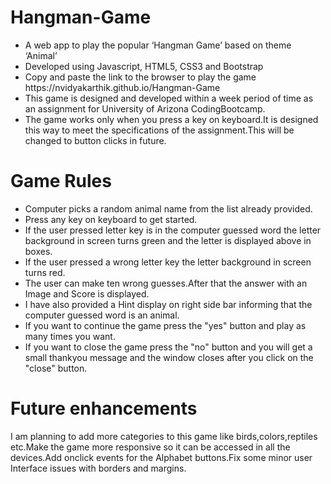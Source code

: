 # Hangman-Game

<ul>
<li>A web app to play the popular ‘Hangman Game’ based on theme ‘Animal’</li>
<li>Developed using Javascript, HTML5, CSS3 and Bootstrap </li>
<li>Copy and paste the link to the browser to play the game  https://nvidyakarthik.github.io/Hangman-Game</li>
<li>This game is designed and developed within a week period of time as an assignment for University of Arizona CodingBootcamp.</li>
<li>The game works only when you press a key on keyboard.It is designed this way to meet the specifications of the assignment.This will be changed to button clicks in future.
</ul>

<h1>Game Rules</h1>
<ul>
<li>Computer picks a random animal name from the list already provided.</li>
<li>Press any key on keyboard to get started.</li>
<li>If the user pressed letter key is in the computer guessed word the letter background in screen turns green and the letter is displayed above in boxes.</li>
<li>If the user pressed a wrong letter key the letter background in screen turns red.</li>
<li>The user can make ten wrong guesses.After that the answer with an Image and Score is displayed.</li>
<li>I have also provided a Hint display on right side bar informing that the computer guessed word is an animal.</li>
<li>If you want to continue the game press the "yes" button and play as many times you want.</li>
<li>If you want to close the game press the "no" button and you will get a small thankyou message and the window closes after you click on the "close" button.</li>
</ul>

<h1>Future enhancements</h1>
I am planning to add more categories to this game like birds,colors,reptiles etc.Make the game more responsive so it can be accessed in all the devices.Add onclick events for the Alphabet buttons.Fix some minor user Interface issues with borders and margins.

